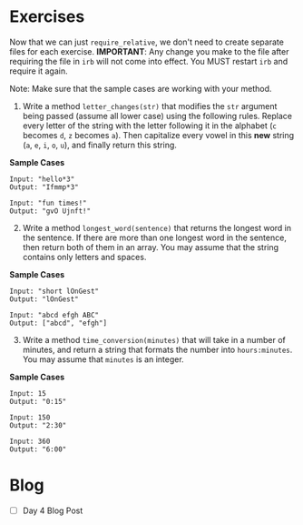 # Exercises

Now that we can just `require_relative`, we don't need to create separate files
for each exercise. **IMPORTANT**: Any change you make to the file after
requiring the file in `irb` will not come into effect. You MUST restart `irb`
and require it again.

Note: Make sure that the sample cases are working with your method.

1. Write a method `letter_changes(str)` that modifies the `str` argument being passed (assume all lower case)
using the following rules. Replace every letter of the string with the letter
following it in the alphabet (`c` becomes `d`, `z` becomes `a`). Then capitalize
every vowel in this **new** string (`a`, `e`, `i`, `o`, `u`), and finally return this
string.

**Sample Cases**
```
Input: "hello*3"
Output: "Ifmmp*3"

Input: "fun times!"
Output: "gvO Ujnft!"
```

2. Write a method `longest_word(sentence)` that returns the longest word in the sentence.
If there are more than one longest word in the sentence, then return both of them in
an array. You may assume that the string contains only letters and spaces.

**Sample Cases**
```
Input: "short lOnGest"
Output: "lOnGest"

Input: "abcd efgh ABC"
Output: ["abcd", "efgh"]
```

3. Write a method `time_conversion(minutes)` that will take in a number of minutes,
and return a string that formats the number into `hours:minutes`. You may assume that
`minutes` is an integer.

**Sample Cases**
```
Input: 15
Output: "0:15"

Input: 150
Output: "2:30"

Input: 360
Output: "6:00"
```

# Blog
- [ ] Day 4 Blog Post
